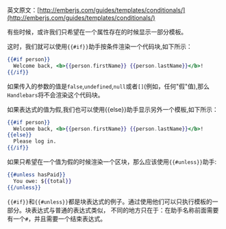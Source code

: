 英文原文：[http://emberjs.com/guides/templates/conditionals/](http://emberjs.com/guides/templates/conditionals/)

有些时候，或许我们只希望在一个属性存在的时候显示一部分模板。

这时，我们就可以使用`{{#if}}`助手按条件渲染一个代码块,如下所示：

```handlebars
{{#if person}}
  Welcome back, <b>{{person.firstName}} {{person.lastName}}</b>!
{{/if}}
```

如果传入的参数的值是`false`,`undefined`,`null`或者`[]`(例如，任何"假"值),那么`Handlebars`将不会渲染这个代码块。

如果表达式的值为假,我们也可以使用{{else}}助手显示另外一个模板,如下所示：

```handlebars
{{#if person}}
  Welcome back, <b>{{person.firstName}} {{person.lastName}}</b>!
{{else}}
  Please log in.
{{/if}}
```

如果只希望在一个值为假的时候渲染一个区块，那么应该使用`{{#unless}}`助手:

```handlebars
{{#unless hasPaid}}
  You owe: ${{total}}
{{/unless}}
```

`{{#if}}`和`{{#unless}}`都是块表达式的例子。通过使用他们可以只执行模板的一部分。块表达式与普通的表达式类似，
不同的地方只在于：在助手名称前面需要有一个`#`，并且需要一个结束表达式。
